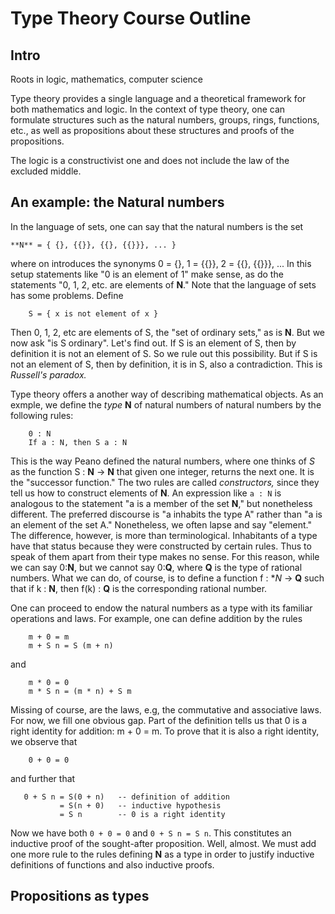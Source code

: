 # Type Theory Course Outline 

## Intro 

Roots in logic, mathematics, computer science

Type theory provides a single language and a theoretical framework for both mathematics and logic.  In the context of type theory, one can formulate structures such as the natural numbers, groups, rings, functions, etc., as well as propositions about these structures and proofs of the propositions.

The logic is a constructivist one and does not include the law of the excluded middle.

## An example: the Natural numbers

In the language of sets, one can say that the natural numbers is the set 

	**N** = { {}, {{}}, {{}, {{}}}, ... }
	
where on introduces the synonyms 0 = {}, 1 = {{}}, 2 = {{}, {{}}}, ...
In this setup statements like "0 is an element of 1" make sense, 
as do the statements "0, 1, 2, etc. are elements of **N**."  Note that the language of sets has some problems.  Define 

```
    S = { x is not element of x }
```

Then 0, 1, 2, etc are elements of S, the "set of ordinary sets," as is **N**.  But we now ask "is S ordinary".  Let's find out. If S is an element of S, then by definition it is not an element of S. So we rule out this possibility.  But if S is not an element of S, then by definition, it is in S, also a contradiction.  This is *Russell's paradox.*


Type theory offers a another way of describing mathematical objects.  As an exmple, we define the *type* **N** of natural numbers of natural numbers by the following rules:

```
    0 : N
    If a : N, then S a : N
```  

This is the way Peano defined the natural numbers, where one thinks of *S*
as the function S : **N** -> **N** that given one integer, returns the next one.  It is the "successor function."  The two rules are called *constructors,* since they tell us how to construct elements of **N**.  An expression like `a : N` is analogous to the statement "a is a member of the set **N**," but nonetheless different.  The preferred discourse is "a inhabits the type A" rather than "a is an element of the set A."  Nonetheless, we often lapse and say "element."  The difference, however, is more than terminological.  Inhabitants of a type have that status because they were constructed by certain rules.  Thus to speak of them
apart from their type makes no sense.  For this reason, while we can say 0:**N**, but we cannot say 0:**Q**, where **Q** is the type of rational numbers.  What we can do, of course, is to define a function f : **N* -> **Q** such that if k : **N**, then f(k) : **Q** is the corresponding rational number. 

One can proceed to endow the natural numbers as a type with its familiar 
operations and laws.  For example, one can define addition by the rules 

```
    m + 0 = m
    m + S n = S (m + n)
```
and 
```
    m * 0 = 0
    m * S n = (m * n) + S m
```

Missing of course, are the laws, e.g, the commutative and associative laws.  For now, we fill one obvious gap.  Part of the definition tells us that 0 is a right identity for addition: m + 0 = m.  To prove that it is also a right identity, we observe that 

```
    0 + 0 = 0
```

and further that 

```
   0 + S n = S(0 + n)   -- definition of addition
           = S(n + 0)   -- inductive hypothesis 
           = S n        -- 0 is a right identity 
```
Now we have both `0 + 0 = 0` and `0 + S n = S n`.  This constitutes
an inductive proof of the sought-after proposition.  Well, almost.
We must add one more rule to the rules defining **N** as a type in order
to justify inductive definitions of functions and also inductive proofs.

## Propositions as types



                                 